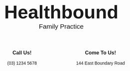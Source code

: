<!DOCTYPE html>
<html lang="en">
<head>
  <meta charset="UTF-8">
  <title>Healthbound Family Practice</title>
  <!-- Font Awesome for icons -->
  <link rel="stylesheet" href="https://cdnjs.cloudflare.com/ajax/libs/font-awesome/6.4.0/css/all.min.css">
  <style>
    body { font-family: Arial, sans-serif; text-align: center; }
    h1 { font-size: 60px; margin-bottom: 0; }
    h2 { margin-top: 0; font-weight: normal; }
    .container { display: flex; justify-content: center; margin-top: 40px; }
    .box { width: 200px; margin: 0 40px; }
    .icon { font-size: 50px; margin-bottom: 10px; }
  </style>
</head>
<body>

  <h1>Healthbound</h1>
  <h2>Family Practice</h2>

  <div class="container">
    <div class="box">
      <i class="fa-solid fa-phone icon"></i>
      <h3>Call Us!</h3>
      <p>(03) 1234 5678</p>
    </div>
    <div class="box">
      <i class="fa-solid fa-hospital icon"></i>
      <h3>Come To Us!</h3>
      <p>144 East Boundary Road</p>
    </div>
  </div>

</body>
</html>
